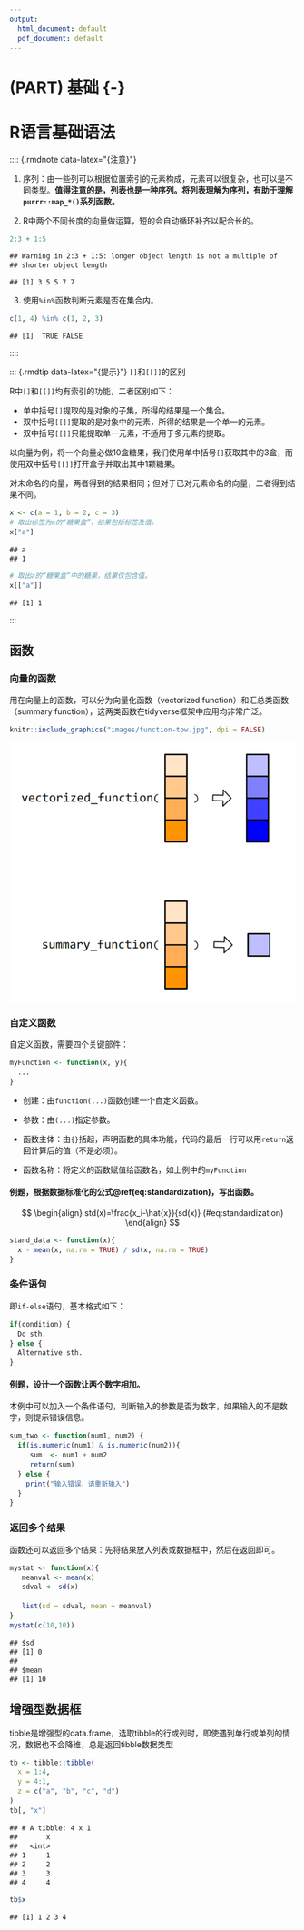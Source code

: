 ```yaml
---
output:
  html_document: default
  pdf_document: default
---
```


# (PART) 基础 {-}

# R语言基础语法



:::: {.rmdnote data-latex="{注意}"}
1. 序列：由一些列可以根据位置索引的元素构成，元素可以很复杂，也可以是不同类型。**值得注意的是，列表也是一种序列。将列表理解为序列，有助于理解`purrr::map_*()`系列函数。**

2. R中两个不同长度的向量做运算，短的会自动循环补齐以配合长的。

```r
2:3 + 1:5
```

```
## Warning in 2:3 + 1:5: longer object length is not a multiple of
## shorter object length
```

```
## [1] 3 5 5 7 7
```

3. 使用`%in%`函数判断元素是否在集合内。


```r
c(1, 4) %in% c(1, 2, 3)
```

```
## [1]  TRUE FALSE
```
::::

::: {.rmdtip data-latex="{提示}"}
`[]`和`[[]]`的区别

R中`[]`和`[[]]`均有索引的功能，二者区别如下：

   - 单中括号`[]`提取的是对象的子集，所得的结果是一个集合。
   - 双中括号`[[]]`提取的是对象中的元素，所得的结果是一个单一的元素。
   - 双中括号`[[]]`只能提取单一元素，不适用于多元素的提取。
   
以向量为例，将一个向量必做10盒糖果，我们使用单中括号`[]`获取其中的3盒，而使用双中括号`[[]]`打开盒子并取出其中1颗糖果。

对未命名的向量，两者得到的结果相同；但对于已对元素命名的向量，二者得到结果不同。


```r
x <- c(a = 1, b = 2, c = 3)
# 取出标签为a的“糖果盒”，结果包括标签及值。
x["a"]
```

```
## a 
## 1
```

```r
# 取出a的“糖果盒”中的糖果，结果仅包含值。
x[["a"]]
```

```
## [1] 1
```
:::


## 函数

### 向量的函数

用在向量上的函数，可以分为向量化函数（vectorized function）和汇总类函数（summary function），这两类函数在tidyverse框架中应用均非常广泛。


```r
knitr::include_graphics("images/function-tow.jpg", dpi = FALSE)
```

<img src="images/function-tow.jpg" style="display: block; margin: auto;" />

### 自定义函数

自定义函数，需要四个关键部件：


```r
myFunction <- function(x, y){
  ...
}
```

- 创建：由`function(...)`函数创建一个自定义函数。

- 参数：由`(...)`指定参数。

- 函数主体：由`{}`括起，声明函数的具体功能，代码的最后一行可以用`return`返回计算后的值（不是必须）。

- 函数名称：将定义的函数赋值给函数名，如上例中的`myFunction`

#### 例题，根据数据标准化的公式\@ref(eq:standardization)，写出函数。

$$
\begin{align}
  std(x)=\frac{x_i-\hat{x}}{sd(x)}
  (#eq:standardization)
\end{align}
$$ 

```r
stand_data <- function(x){
  x - mean(x, na.rm = TRUE) / sd(x, na.rm = TRUE)
}
```

### 条件语句

即`if-else`语句，基本格式如下：


```r
if(condition) {
  Do sth. 
} else {
  Alternative sth.
}
```

#### 例题，设计一个函数让两个数字相加。

本例中可以加入一个条件语句，判断输入的参数是否为数字，如果输入的不是数字，则提示错误信息。


```r
sum_two <- function(num1, num2) {
  if(is.numeric(num1) & is.numeric(num2)){
     sum  <- num1 + num2
     return(sum)
  } else {
    print("输入错误，请重新输入")
  }
}
```

### 返回多个结果

函数还可以返回多个结果：先将结果放入列表或数据框中，然后在返回即可。


```r
mystat <- function(x){
   meanval <- mean(x) 
   sdval <- sd(x)
   
   list(sd = sdval, mean = meanval)
}
mystat(c(10,10))
```

```
## $sd
## [1] 0
## 
## $mean
## [1] 10
```

## 增强型数据框

tibble是增强型的data.frame，选取tibble的行或列时，即使遇到单行或单列的情况，数据也不会降维，总是返回tibble数据类型


```r
tb <- tibble::tibble(
  x = 1:4,
  y = 4:1,
  z = c("a", "b", "c", "d")
)
tb[, "x"]
```

```
## # A tibble: 4 x 1
##       x
##   <int>
## 1     1
## 2     2
## 3     3
## 4     4
```

```r
tb$x
```

```
## [1] 1 2 3 4
```

